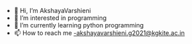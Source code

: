 - 👋 Hi, I’m AkshayaVarshieni
- 👀 I’m interested in programming
- 🌱 I’m currently learning python programming
- 📫 How to reach me -akshayavarshieni.g2021@kgkite.ac.in

<!---
AkshayaVarshieni/AkshayaVarshieni is a ✨ special ✨ repository because its `README.md` (this file) appears on your GitHub profile.
You can click the Preview link to take a look at your changes.
--->
